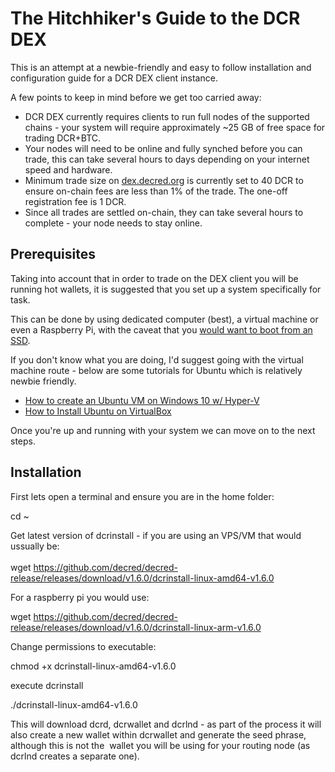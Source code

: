 # The Hitchhiker's Guide to the DCR DEX

This is an attempt at a newbie-friendly and easy to follow installation and configuration guide for a DCR DEX client instance.

A few points to keep in mind before we get too carried away:

*   DCR DEX currently requires clients to run full nodes of the supported chains - your system will require approximately ~25 GB of free space for trading DCR+BTC.
*   Your nodes will need to be online and fully synched before you can trade, this can take several hours to days depending on your internet speed and hardware.
*   Minimum trade size on [dex.decred.org](dex.decred.org) is currently set to 40 DCR to ensure on-chain fees are less than 1% of the trade. The one-off registration fee is 1 DCR.
*   Since all trades are settled on-chain, they can take several hours to complete - your node needs to stay online.

## Prerequisites

Taking into account that in order to trade on the DEX client you will be running hot wallets, it is suggested that you set up a system specifically for task. 

This can be done by using dedicated computer (best), a virtual machine or even a Raspberry Pi, with the caveat that you [would want to boot from an SSD](https://www.raspberrypi.org/documentation/hardware/raspberrypi/bootmodes/msd.md).

If you don't know what you are doing, I'd suggest going with the virtual machine route - below are some tutorials for Ubuntu which is relatively newbie friendly.

*   [How to create an Ubuntu VM on Windows 10 w/ Hyper-V](https://www.thomasmaurer.ch/2019/06/how-to-create-an-ubuntu-vm-on-windows-10/)
*   [How to Install Ubuntu on VirtualBox](https://www.freecodecamp.org/news/how-to-install-ubuntu-with-oracle-virtualbox/)

Once you're up and running with your system we can move on to the next steps.

## Installation

First lets open a terminal and ensure you are in the home folder:

cd ~

Get latest version of dcrinstall - if you are using an VPS/VM that would ussually be:  
      
wget https://github.com/decred/decred-release/releases/download/v1.6.0/dcrinstall-linux-amd64-v1.6.0

For a raspberry pi you would use:

wget https://github.com/decred/decred-release/releases/download/v1.6.0/dcrinstall-linux-arm-v1.6.0

Change permissions to executable:

chmod +x dcrinstall-linux-amd64-v1.6.0

execute dcrinstall

./dcrinstall-linux-amd64-v1.6.0

This will download dcrd, dcrwallet and dcrlnd - as part of the process it will also create a new wallet within dcrwallet and generate the seed phrase, although this is not the  wallet you will be using for your routing node (as dcrlnd creates a separate one).
